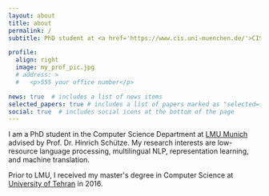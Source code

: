 ```yaml
---
layout: about
title: about
permalink: /
subtitle: PhD student at <a href='https://www.cis.uni-muenchen.de/'>CIS</a>, LMU Munich.

profile:
  align: right
  image: my_prof_pic.jpg
  # address: >
  #   <p>555 your office number</p>

news: true  # includes a list of news items
selected_papers: true # includes a list of papers marked as "selected={true}"
social: true  # includes social icons at the bottom of the page
---
```


 I am a PhD student in the Computer Science Department at [LMU Munich](https://www.lmu.de/en/index.html) advised by Prof. Dr. Hinrich Schütze. My research interests are low-resource language processing, multilingual NLP, representation learning, and machine translation.

Prior to LMU, I received my master's degree in Computer Science at [University of Tehran](https://ut.ac.ir/en) in 2016.



